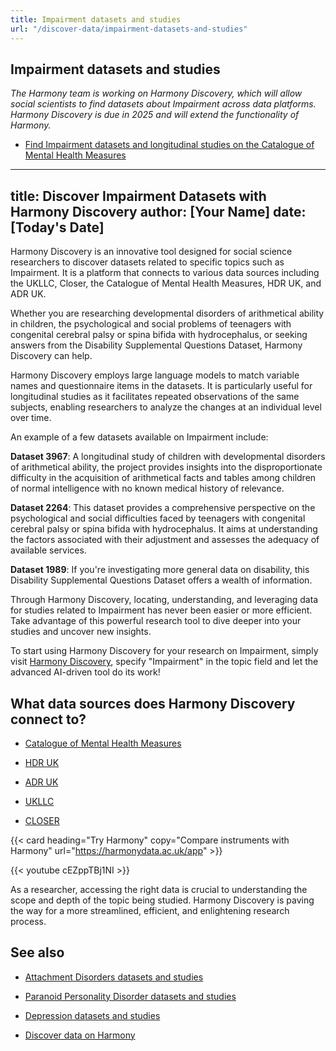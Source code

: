 ```yaml
---
title: Impairment datasets and studies
url: "/discover-data/impairment-datasets-and-studies"
---
```


## Impairment datasets and studies

*The Harmony team is working on Harmony Discovery, which will allow social scientists to find datasets about Impairment across data platforms. Harmony Discovery is due in 2025 and will extend the functionality of Harmony.*

* [Find Impairment datasets and longitudinal studies on the Catalogue of Mental Health Measures](https://www.cataloguementalhealth.ac.uk/?content=search&query=Topic:impairment)

---
title: Discover Impairment Datasets with Harmony Discovery
author: [Your Name]
date: [Today's Date]
---

Harmony Discovery is an innovative tool designed for social science researchers to discover datasets related to specific topics such as Impairment. It is a platform that connects to various data sources including the UKLLC, Closer, the Catalogue of Mental Health Measures, HDR UK, and ADR UK. 

Whether you are researching developmental disorders of arithmetical ability in children, the psychological and social problems of teenagers with congenital cerebral palsy or spina bifida with hydrocephalus, or seeking answers from the Disability Supplemental Questions Dataset, Harmony Discovery can help.

Harmony Discovery employs large language models to match variable names and questionnaire items in the datasets. It is particularly useful for longitudinal studies as it facilitates repeated observations of the same subjects, enabling researchers to analyze the changes at an individual level over time. 

An example of a few datasets available on Impairment include:

**Dataset 3967**: A longitudinal study of children with developmental disorders of arithmetical ability, the project provides insights into the disproportionate difficulty in the acquisition of arithmetical facts and tables among children of normal intelligence with no known medical history of relevance.

**Dataset 2264**: This dataset provides a comprehensive perspective on the psychological and social difficulties faced by teenagers with congenital cerebral palsy or spina bifida with hydrocephalus. It aims at understanding the factors associated with their adjustment and assesses the adequacy of available services.

**Dataset 1989**: If you're investigating more general data on disability, this Disability Supplemental Questions Dataset offers a wealth of information.

Through Harmony Discovery, locating, understanding, and leveraging data for studies related to Impairment has never been easier or more efficient. Take advantage of this powerful research tool to dive deeper into your studies and uncover new insights.

To start using Harmony Discovery for your research on Impairment, simply visit [Harmony Discovery](https://www.harmony.ac.uk), specify "Impairment" in the topic field and let the advanced AI-driven tool do its work!


## What data sources does Harmony Discovery connect to?

* [Catalogue of Mental Health Measures](https://www.cataloguementalhealth.ac.uk/)

* [HDR UK](https://www.healthdatagateway.org/)

* [ADR UK](https://www.adruk.org/data-access/data-catalogue/)

* [UKLLC](https://explore.ukllc.ac.uk)

* [CLOSER](https://closer.ac.uk/)

{{< card heading="Try Harmony" copy="Compare instruments with Harmony" url="https://harmonydata.ac.uk/app" >}}

{{< youtube cEZppTBj1NI >}}


As a researcher, accessing the right data is crucial to understanding the scope and depth of the topic being studied. Harmony Discovery is paving the way for a more streamlined, efficient, and enlightening research process.

## See also

* [Attachment Disorders datasets and studies](/discover-data/attachment-disorders-datasets-and-studies)

* [Paranoid Personality Disorder datasets and studies](/discover-data/paranoid-personality-disorder-datasets-and-studies)

* [Depression datasets and studies](/discover-data/depression-datasets-and-studies)

* [Discover data on Harmony](/discover-data/)